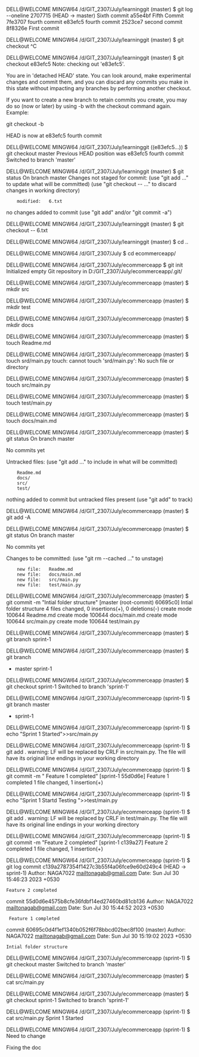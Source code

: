 

DELL@WELCOME MINGW64 /d/GIT_2307/July/learninggit (master)
$ git log --oneline
2707715 (HEAD -> master) Sixth commit
a55e4bf Fifth Commit
7fe3707 fourth commit
e83efc5 fourth commit
2523ce7 second commit
8f8326e First commit

DELL@WELCOME MINGW64 /d/GIT_2307/July/learninggit (master)
$ git checkout ^C

DELL@WELCOME MINGW64 /d/GIT_2307/July/learninggit (master)
$ git checkout e83efc5
Note: checking out 'e83efc5'.

You are in 'detached HEAD' state. You can look around, make experimental
changes and commit them, and you can discard any commits you make in this
state without impacting any branches by performing another checkout.

If you want to create a new branch to retain commits you create, you may
do so (now or later) by using -b with the checkout command again. Example:

  git checkout -b <new-branch-name>

HEAD is now at e83efc5 fourth commit

DELL@WELCOME MINGW64 /d/GIT_2307/July/learninggit ((e83efc5...))
$ git checkout master
Previous HEAD position was e83efc5 fourth commit
Switched to branch 'master'

DELL@WELCOME MINGW64 /d/GIT_2307/July/learninggit (master)
$ git status
On branch master
Changes not staged for commit:
  (use "git add <file>..." to update what will be committed)
  (use "git checkout -- <file>..." to discard changes in working directory)

        modified:   6.txt

no changes added to commit (use "git add" and/or "git commit -a")

DELL@WELCOME MINGW64 /d/GIT_2307/July/learninggit (master)
$ git checkout -- 6.txt

DELL@WELCOME MINGW64 /d/GIT_2307/July/learninggit (master)
$ cd ..

DELL@WELCOME MINGW64 /d/GIT_2307/July
$ cd  ecommerceapp/

DELL@WELCOME MINGW64 /d/GIT_2307/July/ecommerceapp
$ git init
Initialized empty Git repository in D:/GIT_2307/July/ecommerceapp/.git/

DELL@WELCOME MINGW64 /d/GIT_2307/July/ecommerceapp (master)
$ mkdir src

DELL@WELCOME MINGW64 /d/GIT_2307/July/ecommerceapp (master)
$ mkdir test

DELL@WELCOME MINGW64 /d/GIT_2307/July/ecommerceapp (master)
$ mkdir docs

DELL@WELCOME MINGW64 /d/GIT_2307/July/ecommerceapp (master)
$ touch Readme.md

DELL@WELCOME MINGW64 /d/GIT_2307/July/ecommerceapp (master)
$ touch srd/main.py
touch: cannot touch 'srd/main.py': No such file or directory

DELL@WELCOME MINGW64 /d/GIT_2307/July/ecommerceapp (master)
$ touch src/main.py

DELL@WELCOME MINGW64 /d/GIT_2307/July/ecommerceapp (master)
$ touch test/main.py

DELL@WELCOME MINGW64 /d/GIT_2307/July/ecommerceapp (master)
$ touch docs/main.md

DELL@WELCOME MINGW64 /d/GIT_2307/July/ecommerceapp (master)
$ git status
On branch master

No commits yet

Untracked files:
  (use "git add <file>..." to include in what will be committed)

        Readme.md
        docs/
        src/
        test/

nothing added to commit but untracked files present (use "git add" to track)

DELL@WELCOME MINGW64 /d/GIT_2307/July/ecommerceapp (master)
$ git add -A

DELL@WELCOME MINGW64 /d/GIT_2307/July/ecommerceapp (master)
$ git status
On branch master

No commits yet

Changes to be committed:
  (use "git rm --cached <file>..." to unstage)

        new file:   Readme.md
        new file:   docs/main.md
        new file:   src/main.py
        new file:   test/main.py


DELL@WELCOME MINGW64 /d/GIT_2307/July/ecommerceapp (master)
$ git commit -m "Intial folder structure"
[master (root-commit) 60695c0] Intial folder structure
 4 files changed, 0 insertions(+), 0 deletions(-)
 create mode 100644 Readme.md
 create mode 100644 docs/main.md
 create mode 100644 src/main.py
 create mode 100644 test/main.py

DELL@WELCOME MINGW64 /d/GIT_2307/July/ecommerceapp (master)
$ git branch sprint-1

DELL@WELCOME MINGW64 /d/GIT_2307/July/ecommerceapp (master)
$ git branch
* master
  sprint-1

DELL@WELCOME MINGW64 /d/GIT_2307/July/ecommerceapp (master)
$ git checkout sprint-1
Switched to branch 'sprint-1'

DELL@WELCOME MINGW64 /d/GIT_2307/July/ecommerceapp (sprint-1)
$ git branch
  master
* sprint-1

DELL@WELCOME MINGW64 /d/GIT_2307/July/ecommerceapp (sprint-1)
$ echo "Sprint 1 Started">>src/main.py

DELL@WELCOME MINGW64 /d/GIT_2307/July/ecommerceapp (sprint-1)
$ git add .
warning: LF will be replaced by CRLF in src/main.py.
The file will have its original line endings in your working directory

DELL@WELCOME MINGW64 /d/GIT_2307/July/ecommerceapp (sprint-1)
$ git commit -m " Feature 1 completed"
[sprint-1 55d0d6e]  Feature 1 completed
 1 file changed, 1 insertion(+)

DELL@WELCOME MINGW64 /d/GIT_2307/July/ecommerceapp (sprint-1)
$ echo "Sprint 1 Startd Testing ">>test/main.py

DELL@WELCOME MINGW64 /d/GIT_2307/July/ecommerceapp (sprint-1)
$ git add .
warning: LF will be replaced by CRLF in test/main.py.
The file will have its original line endings in your working directory

DELL@WELCOME MINGW64 /d/GIT_2307/July/ecommerceapp (sprint-1)
$ git commit -m "Feature 2 completed"
[sprint-1 c139a27] Feature 2 completed
 1 file changed, 1 insertion(+)

DELL@WELCOME MINGW64 /d/GIT_2307/July/ecommerceapp (sprint-1)
$ git log
commit c139a2787354f1427c3b55f4a06fce9e60d249c4 (HEAD -> sprint-1)
Author: NAGA7022 <mailtonagab@gmail.com>
Date:   Sun Jul 30 15:46:23 2023 +0530

    Feature 2 completed

commit 55d0d6e4575b8cfe36fdbf14ed27460bd81cb136
Author: NAGA7022 <mailtonagab@gmail.com>
Date:   Sun Jul 30 15:44:52 2023 +0530

     Feature 1 completed

commit 60695c0d4f1ef1340b052f6f78bbcd02bec8f100 (master)
Author: NAGA7022 <mailtonagab@gmail.com>
Date:   Sun Jul 30 15:19:02 2023 +0530

    Intial folder structure

DELL@WELCOME MINGW64 /d/GIT_2307/July/ecommerceapp (sprint-1)
$ git checkout master
Switched to branch 'master'

DELL@WELCOME MINGW64 /d/GIT_2307/July/ecommerceapp (master)
$ cat src/main.py

DELL@WELCOME MINGW64 /d/GIT_2307/July/ecommerceapp (master)
$ git checkout sprint-1
Switched to branch 'sprint-1'

DELL@WELCOME MINGW64 /d/GIT_2307/July/ecommerceapp (sprint-1)
$ cat src/main.py
Sprint 1 Started

DELL@WELCOME MINGW64 /d/GIT_2307/July/ecommerceapp (sprint-1)
$
Need to change

Fixing the doc